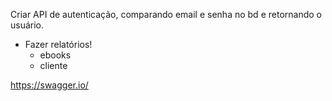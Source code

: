 Criar API de autenticação, comparando email e senha no bd e retornando o usuário.


- Fazer relatórios!
  - ebooks 
  - cliente


https://swagger.io/